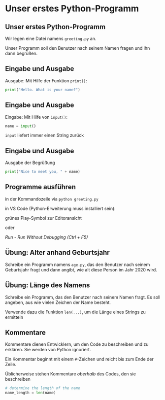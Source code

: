# Unser erstes Python-Programm

## Unser erstes Python-Programm

Wir legen eine Datei namens `greeting.py` an.

Unser Programm soll den Benutzer nach seinem Namen fragen und ihn dann begrüßen.

## Eingabe und Ausgabe

Ausgabe: Mit Hilfe der Funktion `print()`:

```py
print("Hello. What is your name?")
```

## Eingabe und Ausgabe

Eingabe: Mit Hilfe von `input()`:

```py
name = input()
```

`input` liefert immer einen String zurück

## Eingabe und Ausgabe

Ausgabe der Begrüßung

```py
print("Nice to meet you, " + name)
```

## Programme ausführen

in der Kommandozeile via `python greeting.py`

in VS Code (Python-Erweiterung muss installiert sein):

grünes Play-Symbol zur Editoransicht

oder

_Run_ - _Run Without Debugging (Ctrl + F5)_

## Übung: Alter anhand Geburtsjahr

Schreibe ein Programm namens `age.py`, das den Benutzer nach seinem Geburtsjahr fragt und dann angibt, wie alt diese Person im Jahr 2020 wird.

## Übung: Länge des Namens

Schreibe ein Programm, das den Benutzer nach seinem Namen fragt. Es soll angeben, aus wie vielen Zeichen der Name besteht.

Verwende dazu die Funktion `len(...)`, um die Länge eines Strings zu ermitteln

## Kommentare

Kommentare dienen Entwicklern, um den Code zu beschreiben und zu erklären. Sie werden von Python ignoriert.

Ein Kommentar beginnt mit einem `#`-Zeichen und reicht bis zum Ende der Zeile.

Üblicherweise stehen Kommentare _oberhalb_ des Codes, den sie beschreiben

```py
# determine the length of the name
name_length = len(name)
```
